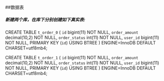 ##数据表
##### 新建两个库，在库下分别创建如下真实表:
CREATE TABLE `t_order_0` (
  `id` bigint(11) NOT NULL,
  `order_amount` decimal(10,2) NOT NULL,
  `order_status` int(11) NOT NULL,
  `user_id` bigint(11) NOT NULL,
  PRIMARY KEY (`id`) USING BTREE
) ENGINE=InnoDB DEFAULT CHARSET=utf8mb4;

CREATE TABLE `t_order_1` (
  `id` bigint(11) NOT NULL,
  `order_amount` decimal(10,2) NOT NULL,
  `order_status` int(11) NOT NULL,
  `user_id` bigint(11) NOT NULL,
  PRIMARY KEY (`id`) USING BTREE
) ENGINE=InnoDB DEFAULT CHARSET=utf8mb4;